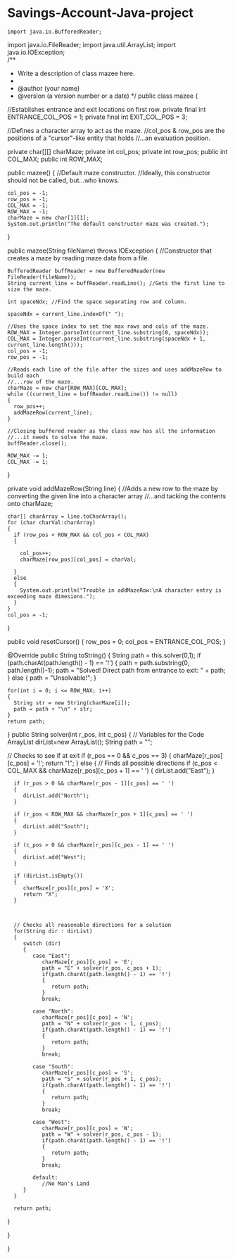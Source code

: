 # Savings-Account-Java-project
    import java.io.BufferedReader;
import java.io.FileReader;
import java.util.ArrayList;
import java.io.IOException;  
/**
 * Write a description of class mazee here.
 *
 * @author (your name)
 * @version (a version number or a date)
 */
public class mazee
{


  //Establishes entrance and exit locations on first row.
  private final int ENTRANCE_COL_POS = 1;
  private final int EXIT_COL_POS = 3;

  //Defines a character array to act as the maze.
  //col_pos & row_pos are the positions of a "cursor"-like entity that holds
  //...an evaluation position.

  private char[][] charMaze;
  private int col_pos;
  private int row_pos;
  public int COL_MAX;
  public int ROW_MAX;

  public mazee()
  {
    //Default maze constructor. 
    //Ideally, this constructor should not be called, but...who knows.

    col_pos = -1;
    row_pos = -1;
    COL_MAX = -1;
    ROW_MAX = -1;
    charMaze = new char[1][1];
    System.out.println("The default constructor maze was created.");
  }

  public mazee(String fileName) throws IOException
  {
    //Constructor that creates a maze by reading maze data from a file.
  
    BufferedReader buffReader = new BufferedReader(new FileReader(fileName));
    String current_line = buffReader.readLine(); //Gets the first line to size the maze.

    int spaceNdx; //Find the space separating row and column.

    spaceNdx = current_line.indexOf(" ");

    //Uses the space index to set the max rows and cols of the maze.
    ROW_MAX = Integer.parseInt(current_line.substring(0, spaceNdx));
    COL_MAX = Integer.parseInt(current_line.substring(spaceNdx + 1, current_line.length()));
    col_pos = -1;
    row_pos = -1;

    //Reads each line of the file after the sizes and uses addMazeRow to build each
    //...row of the maze.    
    charMaze = new char[ROW_MAX][COL_MAX];
    while ((current_line = buffReader.readLine()) != null)
    {
      row_pos++;
      addMazeRow(current_line);
    }

    //Closing buffered reader as the class now has all the information
    //...it needs to solve the maze.
    buffReader.close();

    ROW_MAX -= 1;
    COL_MAX -= 1;

  }

  private void addMazeRow(String line)
  {
    //Adds a new row to the maze by converting the given line into a character array
    //...and tacking the contents onto charMaze;

    char[] charArray = line.toCharArray();
    for (char charVal:charArray)
    {
      if (row_pos < ROW_MAX && col_pos < COL_MAX)
      {
        
        col_pos++;
        charMaze[row_pos][col_pos] = charVal;
        
      }
      else
      {
        System.out.println("Trouble in addMazeRow:\nA character entry is exceeding maze dimesions.");
      }
    }
    col_pos = -1;
  }

  public void resetCursor()
  {
    row_pos = 0;
    col_pos = ENTRANCE_COL_POS;
  }


  @Override
  public String toString()
  {
    String path = this.solver(0,1);
    if (path.charAt(path.length() - 1) == '!')
    {
      path = path.substring(0, path.length()-1);
      path = "Solved! Direct path from entrance to exit: " + path;
    }
    else
    {
      path = "Unsolvable!";
    }

    for(int i = 0; i <= ROW_MAX; i++)
    {
      String str = new String(charMaze[i]);
      path = path + "\n" + str;
    }
    return path;
  }
public String solver(int r_pos, int c_pos)
{
   // Variables for the Code
   ArrayList<String> dirList=new ArrayList<String>();
   String path = "";

   // Checks to see if at exit
   if (r_pos == 0 && c_pos == 3)
   {
      charMaze[r_pos][c_pos] = '!';
      return "!";
   }
   else
   {
      // Finds all possible directions
      if (c_pos < COL_MAX && charMaze[r_pos][c_pos + 1] == ' ')
      {
         dirList.add("East");
      }
      
      if (r_pos > 0 && charMaze[r_pos - 1][c_pos] == ' ')
      {
         dirList.add("North");
      }
      
      if (r_pos < ROW_MAX && charMaze[r_pos + 1][c_pos] == ' ')
      {
         dirList.add("South");
      }
      
      if (c_pos > 0 && charMaze[r_pos][c_pos - 1] == ' ')
      {
         dirList.add("West");
      }
      
      if (dirList.isEmpty())
      {
         charMaze[r_pos][c_pos] = 'X';
         return "X";
      }



      // Checks all reasonable directions for a solution
      for(String dir : dirList)
      {
         switch (dir)
         {
            case "East":
               charMaze[r_pos][c_pos] = 'E';
               path = "E" + solver(r_pos, c_pos + 1);
               if(path.charAt(path.length() - 1) == '!')
               {
                  return path;
               }
               break;

            case "North":
               charMaze[r_pos][c_pos] = 'N';
               path = "N" + solver(r_pos - 1, c_pos);
               if(path.charAt(path.length() - 1) == '!')
               {
                  return path;
               }
               break;

            case "South":
               charMaze[r_pos][c_pos] = 'S';
               path = "S" + solver(r_pos + 1, c_pos);
               if(path.charAt(path.length() - 1) == '!')
               {
                  return path;
               }
               break;

            case "West":
               charMaze[r_pos][c_pos] = 'W';
               path = "W" + solver(r_pos, c_pos - 1);
               if(path.charAt(path.length() - 1) == '!')
               {
                  return path;
               }
               break;

            default:
               //No Man's Land
         }
      }

      return path;
   }
   
}


}
